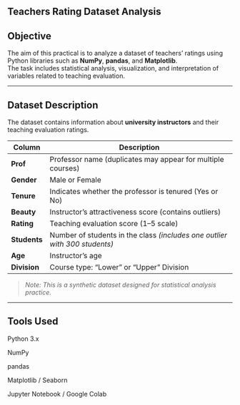 ## Teachers Rating Dataset Analysis

## Objective
The aim of this practical is to analyze a dataset of teachers’ ratings using Python libraries such as **NumPy**, **pandas**, and **Matplotlib**.  
The task includes statistical analysis, visualization, and interpretation of variables related to teaching evaluation.

---

## Dataset Description

The dataset contains information about **university instructors** and their teaching evaluation ratings.

| Column | Description |
|---------|--------------|
| **Prof** | Professor name (duplicates may appear for multiple courses) |
| **Gender** | Male or Female |
| **Tenure** | Indicates whether the professor is tenured (Yes or No) |
| **Beauty** | Instructor’s attractiveness score (contains outliers) |
| **Rating** | Teaching evaluation score (1–5 scale) |
| **Students** | Number of students in the class *(includes one outlier with 300 students)* |
| **Age** | Instructor’s age |
| **Division** | Course type: “Lower” or “Upper” Division |

> *Note: This is a synthetic dataset designed for statistical analysis practice.*

---
## Tools Used

Python 3.x

NumPy

pandas

Matplotlib / Seaborn

Jupyter Notebook / Google Colab

